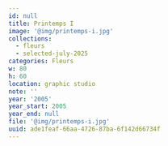 ```yaml
---
id: null
title: Printemps I
image: '@img/printemps-i.jpg'
collections:
  - fleurs
  - selected-july-2025
categories: Fleurs
w: 80
h: 60
location: graphic studio
note: ''
year: '2005'
year_start: 2005
year_end: null
file: '@img/printemps-i.jpg'
uuid: ade1feaf-66aa-4726-87ba-6f142d66734f
---
```


